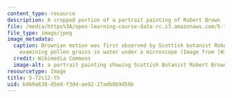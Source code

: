 ```yaml
---
content_type: resource
description: A cropped portion of a portrait painting of Robert Brown
file: /media/https%3A/open-learning-course-data-rc.s3.amazonaws.com/5-72-statistical-mechanics-spring-2012/b4b9a638d5edf3ddae9227adb0b9d50b_5-72s12-th.jpg
file_type: image/jpeg
image_metadata:
  caption: Brownian motion was first observed by Scottish botanist Robert Brown, while
    examining pollen grains in water under a microscope (Image from [Wikimedia Commons](http://commons.wikimedia.org/wiki/File:Robert_brown_botaniker.jpg)).
  credit: Wikimedia Commons
  image-alt: a portrait painting showing Scottish Botanist Robert Brown
resourcetype: Image
title: 5-72s12-th
uid: b4b9a638-d5ed-f3dd-ae92-27adb0b9d50b
---
```

